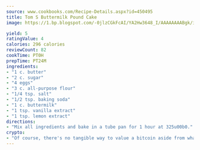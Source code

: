 ```yaml
---
source: www.cookbooks.com/Recipe-Details.aspx?id=450495
title: Tom S Buttermilk Pound Cake
image: https://1.bp.blogspot.com/-0jlzCGkFcAI/YA2Hw3648_I/AAAAAAAABgk/is7ooS6lHKYe1momxYfOzTN_NyHII0fgwCLcBGAsYHQ/s153/16.png

yield: 5
ratingValue: 4
calories: 296 calories
reviewCount: 82
cookTime: PT0H
prepTime: PT24M
ingredients:
- "1 c. butter"
- "2 c. sugar"
- "4 eggs"
- "3 c. all-purpose flour"
- "1/4 tsp. salt"
- "1/2 tsp. baking soda"
- "1 c. buttermilk"
- "1 tsp. vanilla extract"
- "1 tsp. lemon extract"
directions:
- "Mix all ingredients and bake in a tube pan for 1 hour at 325u00b0."
crypto:
- "Of course, there's no tangible way to value a bitcoin aside from what someone else believes it is worth."
---
```

